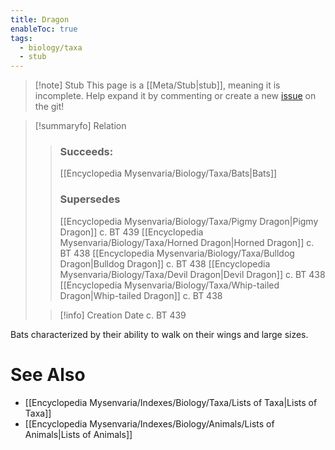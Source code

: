 ```yaml
---
title: Dragon
enableToc: true
tags:
  - biology/taxa
  - stub
---
```


> [!note] Stub
> This page is a [[Meta/Stub|stub]], meaning it is incomplete. Help expand it by commenting or create a new [issue](https://github.com/RagtimeGal/quartz--encyclopedia-mysenvaria/issues/new/choose) on the git!


> [!summary[](Meta/Stubs.md)fo] Relation
> > ### Succeeds:
> > [[Encyclopedia Mysenvaria/Biology/Taxa/Bats|Bats]]
> > ### Supersedes 
> > [[Encyclopedia Mysenvaria/Biology/Taxa/Pigmy Dragon|Pigmy Dragon]] c. BT 439
> > [[Encyclopedia Mysenvaria/Biology/Taxa/Horned Dragon|Horned Dragon]] c. BT 438
> > [[Encyclopedia Mysenvaria/Biology/Taxa/Bulldog Dragon|Bulldog Dragon]] c. BT 438
> > [[Encyclopedia Mysenvaria/Biology/Taxa/Devil Dragon|Devil Dragon]] c. BT 438
> > [[Encyclopedia Mysenvaria/Biology/Taxa/Whip-tailed Dragon|Whip-tailed Dragon]] c. BT 438
>
> > [!info] Creation Date
> > c. BT 439

Bats characterized by their ability to walk on their wings and large sizes.

# See Also
- [[Encyclopedia Mysenvaria/Indexes/Biology/Taxa/Lists of Taxa|Lists of Taxa]]
- [[Encyclopedia Mysenvaria/Indexes/Biology/Animals/Lists of Animals|Lists of Animals]]
